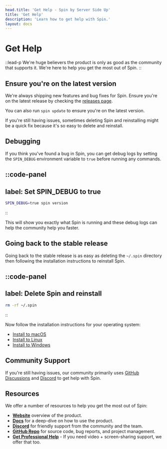 ```yaml
---
head.title: 'Get Help - Spin by Server Side Up'
title: 'Get Help'
description: 'Learn how to get help with Spin.'
layout: docs
---
```


# Get Help
::lead-p
We're huge believers the product is only as good as the community that supports it. We're here to help you get the most out of Spin.
::

## Ensure you're on the latest version
We're always shipping new features and bug fixes for Spin. Ensure you're on the latest release by checking the [releases page](https://github.com/serversideup/spin/releases).

You can also run `spin update` to ensure you're on the latest version.

If you're still having issues, sometimes deleting Spin and reinstalling might be a quick fix because it's so easy to delete and reinstall.

## Debugging
If you think you've found a bug in Spin, you can get debug logs by setting the `SPIN_DEBUG` environment variable to `true` before running any commands.

::code-panel
---
label: Set SPIN_DEBUG to true
---
```bash
SPIN_DEBUG=true spin version
```
::

This will show you exactly what Spin is running and these debug logs can help the community help you faster.

## Going back to the stable release
Going back to the stable release is as easy as deleting the `~/.spin` directory then following the installation instructions to reinstall Spin.

::code-panel
---
label: Delete Spin and reinstall
---
```bash
rm -rf ~/.spin
```
::

Now follow the installation instructions for your operating system:

- [Install to macOS](/docs/installation/install-macos)
- [Install to Linux](/docs/installation/install-linux)
- [Install to Windows](/docs/installation/install-windows)

## Community Support
If you're still having issues, our community primarily uses [GitHub Discussions](https://github.com/serversideup/spin/discussions) and [Discord](https://serversideup.net/discord) to get help with Spin.

## Resources
We offer a number of resources to help you get the most out of Spin:
- **[Website](https://serversideup.net/open-source/spin)** overview of the product.
- **[Docs](https://serversideup.net/open-source/spin/docs)** for a deep-dive on how to use the product.
- **[Discord](https://serversideup.net/discord)** for friendly support from the community and the team.
- **[GitHub Repo](https://github.com/serversideup/spin)** for source code, bug reports, and project management.
- **[Get Professional Help](https://serversideup.net/professional-support)** - If you need video + screen-sharing support, we offer that too.
